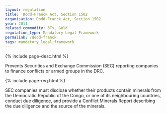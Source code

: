 ```yaml
---
layout: regulation
title:  Dodd-Franck Act, Section 1502
organisation: Dodd-Franck Act, Section 1502
year: 2011
related_commodity: 3Ts, Gold
regulation_type: Mandatory Legal Framework
permalink: /dodd-franck
tags: mandatory_legal_framework
---
```


{% include page-desc.html %}

Prevents Securities and Exchange Commission (SEC) reporting companies to finance conflicts or armed groups in the DRC.

{% include page-req.html %}

SEC companies must disclose whether their products contain minerals from the Democratic Republic of the Congo, or one of its neighbouring countries, conduct due diligence, and provide a Conflict Minerals Report describing the due diligence and the source of the minerals.
